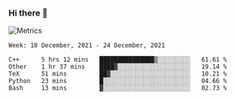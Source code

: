 ### Hi there 👋

![Metrics](https://github.com/radoapx/radoapx/blob/main/github-metrics.svg)

<!--START_SECTION:waka-->
```text
Week: 18 December, 2021 - 24 December, 2021

C++      5 hrs 12 mins   ███████████████▒░░░░░░░░░   61.61 % 
Other    1 hr 37 mins    ████▓░░░░░░░░░░░░░░░░░░░░   19.14 % 
TeX      51 mins         ██▓░░░░░░░░░░░░░░░░░░░░░░   10.21 % 
Python   23 mins         █░░░░░░░░░░░░░░░░░░░░░░░░   04.66 % 
Bash     13 mins         ▓░░░░░░░░░░░░░░░░░░░░░░░░   02.73 % 
```
<!--END_SECTION:waka-->

<!--
**radoapx/radoapx** is a ✨ _special_ ✨ repository because its `README.md` (this file) appears on your GitHub profile.

Here are some ideas to get you started:

- 🔭 I’m currently working on ...
- 🌱 I’m currently learning ...
- 👯 I’m looking to collaborate on ...
- 🤔 I’m looking for help with ...
- 💬 Ask me about ...
- 📫 How to reach me: ...
- 😄 Pronouns: ...
- ⚡ Fun fact: ...
-->
